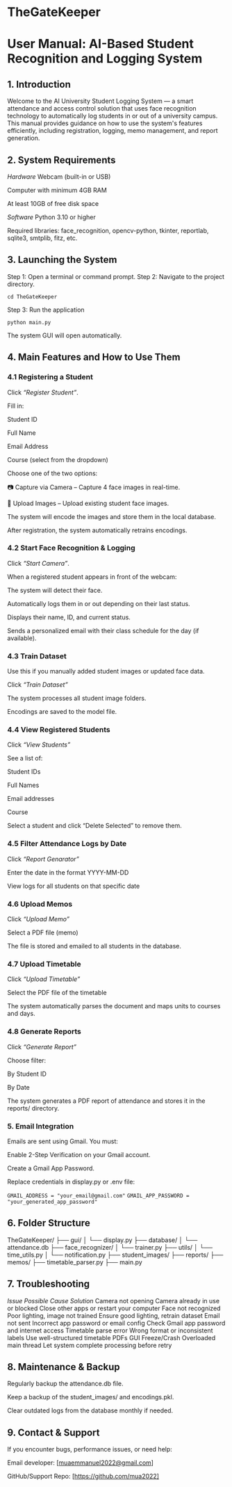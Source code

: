 # TheGateKeeper
# User Manual: AI-Based Student Recognition and Logging System
## 1. Introduction
Welcome to the AI University Student Logging System — a smart attendance and access control solution that uses face recognition technology to automatically log students in or out of a university campus. This manual provides guidance on how to use the system's features efficiently, including registration, logging, memo management, and report generation.

## 2. System Requirements
*Hardware*
Webcam (built-in or USB)

Computer with minimum 4GB RAM

At least 10GB of free disk space

*Software*
Python 3.10 or higher

Required libraries: face_recognition, opencv-python, tkinter, reportlab, sqlite3, smtplib, fitz, etc.

## 3. Launching the System
Step 1: Open a terminal or command prompt.
Step 2: Navigate to the project directory.

``cd TheGateKeeper``

Step 3: Run the application

``python main.py``

The system GUI will open automatically.

## 4. Main Features and How to Use Them
### 4.1 Registering a Student
Click *“Register Student”*.

Fill in:

Student ID

Full Name

Email Address

Course (select from the dropdown)

Choose one of the two options:

📷 Capture via Camera – Capture 4 face images in real-time.

📁 Upload Images – Upload existing student face images.

The system will encode the images and store them in the local database.

After registration, the system automatically retrains encodings.

### 4.2 Start Face Recognition & Logging
Click *“Start Camera”*.

When a registered student appears in front of the webcam:

The system will detect their face.

Automatically logs them in or out depending on their last status.

Displays their name, ID, and current status.

Sends a personalized email with their class schedule for the day (if available).

### 4.3 Train Dataset
Use this if you manually added student images or updated face data.

Click *“Train Dataset”*

The system processes all student image folders.

Encodings are saved to the model file.

### 4.4 View Registered Students
Click *“View Students”*

See a list of:

Student IDs

Full Names

Email addresses

Course

Select a student and click “Delete Selected” to remove them.

### 4.5 Filter Attendance Logs by Date
Click *“Report Genarator”*

Enter the date in the format YYYY-MM-DD

View logs for all students on that specific date

### 4.6 Upload Memos
Click *“Upload Memo”*

Select a PDF file (memo)

The file is stored and emailed to all students in the database.

### 4.7 Upload Timetable
Click *“Upload Timetable”*

Select the PDF file of the timetable

The system automatically parses the document and maps units to courses and days.

### 4.8 Generate Reports
Click *“Generate Report”*

Choose filter:

By Student ID

By Date

The system generates a PDF report of attendance and stores it in the reports/ directory.

### 5. Email Integration
Emails are sent using Gmail. You must:

Enable 2-Step Verification on your Gmail account.

Create a Gmail App Password.

Replace credentials in display.py or .env file:

``GMAIL_ADDRESS = "your_email@gmail.com"``
``GMAIL_APP_PASSWORD = "your_generated_app_password"``
## 6. Folder Structure

TheGateKeeper/
├── gui/
│   └── display.py
├── database/
│   └── attendance.db
├── face_recognizer/
│   └── trainer.py
├── utils/
│   └── time_utils.py
│   └── notification.py
├── student_images/
├── reports/
├── memos/
├── timetable_parser.py
├── main.py
## 7. Troubleshooting
*Issue	Possible Cause	Solution*
Camera not opening	Camera already in use or blocked	Close other apps or restart your computer
Face not recognized	Poor lighting, image not trained	Ensure good lighting, retrain dataset
Email not sent	Incorrect app password or email config	Check Gmail app password and internet access
Timetable parse error	Wrong format or inconsistent labels	Use well-structured timetable PDFs
GUI Freeze/Crash	Overloaded main thread	Let system complete processing before retry

## 8. Maintenance & Backup
Regularly backup the attendance.db file.

Keep a backup of the student_images/ and encodings.pkl.

Clear outdated logs from the database monthly if needed.

## 9. Contact & Support
If you encounter bugs, performance issues, or need help:

Email developer: [muaemmanuel2022@gmail.com]

GitHub/Support Repo: [https://github.com/mua2022]
